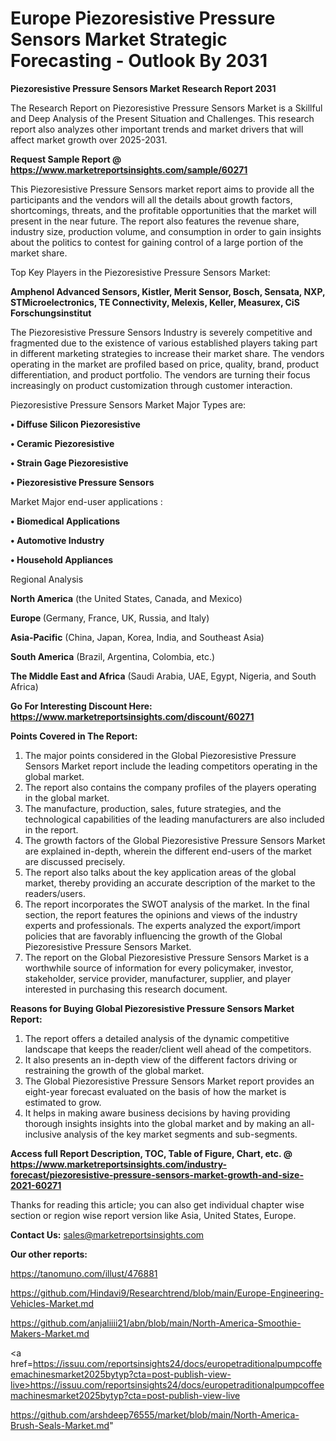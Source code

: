 # Europe Piezoresistive Pressure Sensors Market Strategic Forecasting - Outlook By 2031

<strong>Piezoresistive Pressure Sensors Market Research Report 2031</strong>

The Research Report on Piezoresistive Pressure Sensors Market is a Skillful and Deep Analysis of the Present Situation and Challenges. This research report also analyzes other important trends and market drivers that will affect market growth over 2025-2031.

<strong>Request Sample Report @ <a href=https://www.marketreportsinsights.com/sample/60271>https://www.marketreportsinsights.com/sample/60271</a></strong>

This Piezoresistive Pressure Sensors market report aims to provide all the participants and the vendors will all the details about growth factors, shortcomings, threats, and the profitable opportunities that the market will present in the near future. The report also features the revenue share, industry size, production volume, and consumption in order to gain insights about the politics to contest for gaining control of a large portion of the market share.

Top Key Players in the Piezoresistive Pressure Sensors Market:

<strong>Amphenol Advanced Sensors, Kistler, Merit Sensor, Bosch, Sensata, NXP, STMicroelectronics, TE Connectivity, Melexis, Keller, Measurex, CiS Forschungsinstitut</strong>

The Piezoresistive Pressure Sensors Industry is severely competitive and fragmented due to the existence of various established players taking part in different marketing strategies to increase their market share. The vendors operating in the market are profiled based on price, quality, brand, product differentiation, and product portfolio. The vendors are turning their focus increasingly on product customization through customer interaction.

Piezoresistive Pressure Sensors Market Major Types are:

<strong>• Diffuse Silicon Piezoresistive

• Ceramic Piezoresistive

• Strain Gage Piezoresistive

• Piezoresistive Pressure Sensors</strong>

Market Major end-user applications :

<strong>• Biomedical Applications

• Automotive Industry

• Household Appliances</strong>

Regional Analysis

</u><strong><b>North America</b></strong> (the United States, Canada, and Mexico)

<strong><b>Europe </b></strong>(Germany, France, UK, Russia, and Italy)

<strong><b>Asia-Pacific</b></strong> (China, Japan, Korea, India, and Southeast Asia)

<strong><b>South America</b></strong> (Brazil, Argentina, Colombia, etc.)

<strong><b>The Middle East and Africa</b></strong> (Saudi Arabia, UAE, Egypt, Nigeria, and South Africa)

<strong>Go For Interesting Discount Here: <a href=https://www.marketreportsinsights.com/discount/60271>https://www.marketreportsinsights.com/discount/60271</a></strong>

<strong>Points Covered in The Report:</strong>
<ol>
  <li>The major points considered in the Global Piezoresistive Pressure Sensors Market report include the leading competitors operating in the global market.</li>
  <li>The report also contains the company profiles of the players operating in the global market.</li>
  <li>The manufacture, production, sales, future strategies, and the technological capabilities of the leading manufacturers are also included in the report.</li>
  <li>The growth factors of the Global Piezoresistive Pressure Sensors Market are explained in-depth, wherein the different end-users of the market are discussed precisely.</li>
  <li>The report also talks about the key application areas of the global market, thereby providing an accurate description of the market to the readers/users.</li>
  <li>The report incorporates the SWOT analysis of the market. In the final section, the report features the opinions and views of the industry experts and professionals. The experts analyzed the export/import policies that are favorably influencing the growth of the Global Piezoresistive Pressure Sensors Market.</li>
  <li>The report on the Global Piezoresistive Pressure Sensors Market is a worthwhile source of information for every policymaker, investor, stakeholder, service provider, manufacturer, supplier, and player interested in purchasing this research document.</li>
</ol>
<strong>Reasons for Buying Global Piezoresistive Pressure Sensors Market Report:</strong>

<ol>
  <li>The report offers a detailed analysis of the dynamic competitive landscape that keeps the reader/client well ahead of the competitors.</li>
  <li>It also presents an in-depth view of the different factors driving or restraining the growth of the global market.</li>
  <li>The Global Piezoresistive Pressure Sensors Market report provides an eight-year forecast evaluated on the basis of how the market is estimated to grow.</li>
  <li>It helps in making aware business decisions by having providing thorough insights insights into the global market and by making an all-inclusive analysis of the key market segments and sub-segments.</li>
</ol>
<strong>Access full Report Description, TOC, Table of Figure, Chart, etc. @ <a href=https://www.marketreportsinsights.com/industry-forecast/piezoresistive-pressure-sensors-market-growth-and-size-2021-60271>https://www.marketreportsinsights.com/industry-forecast/piezoresistive-pressure-sensors-market-growth-and-size-2021-60271</a></strong>


Thanks for reading this article; you can also get individual chapter wise section or region wise report version like Asia, United States, Europe.

<strong>Contact Us:</strong>
sales@marketreportsinsights.com

<strong>Our other reports:</strong>

<a href=https://tanomuno.com/illust/476881>https://tanomuno.com/illust/476881</a>

<a href=https://github.com/Hindavi9/Researchtrend/blob/main/Europe-Engineering-Vehicles-Market.md>https://github.com/Hindavi9/Researchtrend/blob/main/Europe-Engineering-Vehicles-Market.md</a>

<a href=https://github.com/anjaliiii21/abn/blob/main/North-America-Smoothie-Makers-Market.md>https://github.com/anjaliiii21/abn/blob/main/North-America-Smoothie-Makers-Market.md</a>

<a href=https://issuu.com/reportsinsights24/docs/europetraditionalpumpcoffeemachinesmarket2025bytyp?cta=post-publish-view-live>https://issuu.com/reportsinsights24/docs/europetraditionalpumpcoffeemachinesmarket2025bytyp?cta=post-publish-view-live</a>

<a href=https://github.com/arshdeep76555/market/blob/main/North-America-Brush-Seals-Market.md>https://github.com/arshdeep76555/market/blob/main/North-America-Brush-Seals-Market.md</a>"
